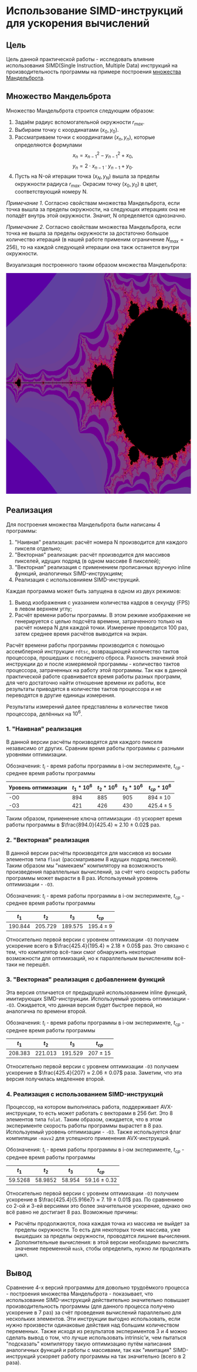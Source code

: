 # Использование SIMD-инструкций для ускорения вычислений
## Цель
Цель данной практической работы - исследовать влияние использования SIMD(Single Instruction, Multiple Data) инструкций на производительность программы на примере построения [множества Мандельброта](https://ru.wikipedia.org/wiki/%D0%9C%D0%BD%D0%BE%D0%B6%D0%B5%D1%81%D1%82%D0%B2%D0%BE_%D0%9C%D0%B0%D0%BD%D0%B4%D0%B5%D0%BB%D1%8C%D0%B1%D1%80%D0%BE%D1%82%D0%B0). 


## Множество Мандельброта
Множество Мандельброта строится следующим образом:
1. Задаём радиус вспомогательной окружности $r_{max}$. 
2. Выбираем точку с координатами $(x_0, y_0)$.
3. Рассматриваем точки с координатами $(x_n, y_n)$, которые определяются формулами 
$$x_n = x_{n-1}^2 - y_{n-1}^2 + x_0,$$
$$y_n = 2·x_{n-1}·y_{n-1} + y_0.$$
4. Пусть на N-ой итерации точка $(x_N, y_N)$ вышла за пределы окружности радиуса $r_{max}$. Окрасим точку $(x_0, y_0)$ в цвет, соответствующий номеру N.

_Примечание 1_. Согласно свойствам множества Мандельброта, если точка вышла за пределы окружности, на следующих итерациях она не попадёт внутрь этой окружности. Значит, N определяется однозначно.

_Примечание 2_. Согласно свойствам множества Мандельброта, если точка не вышла за пределы окружности за достаточно большое количество итераций (в нашей работе применим ограничение $N_{max} = 256$), то на каждой следующей итерации она такж останется внутри окружности.

Визуализация построенного таким образом множества Мандельброта:

<img src = "Mandelbrot_picture.png" width="800" height="600">

## Реализация
Для построения множества Мандельброта были написаны 4 программы:
1. "Наивная" реализация: расчёт номера N производится для каждого пикселя отдельно;
2. "Векторная" реализация: расчёт производится для массивов пикселей, идущих подряд (в одном массиве 8 пикселей);
3. "Векторная" реализация с применением прописанных вручную inline функций, аналогичных SIMD-инструкциям; 
4. Реализация с использовнияем SIMD-инструкций.

Каждая программа может быть запущена в одном из двух режимов:
1. Вывод изображения с указанием количества кадров в секунду (FPS) в левом верхнем углу;
2. Расчёт времени работы программы. В этом режиме изображение не генерируется с целью подсчёта времени, затраченного только на расчёт номера N для каждой точки. Измерение проводится 100 раз, затем среднее время расчётов выводится на экран.

Расчёт времени работы программы производится с помощью ассемблерной инструкции `rdtsc`, возвращающей количество тактов процессора, прошедших с последнего сброса. Разность значений этой инструкции до и после измеряемой программы - количество тактов процессора, затраченных на работу этой программы. Так как в данной практической работе сравнивается время работы разных программ, для чего достаточно найти отношение времени их работы, все результаты приводятся в количестве тактов процессора и не переводятся в другие единицы измерения.

Результаты измерений далее представлены в количестве тиков процессора, делённых на $10^6$.

### 1. "Наивная" реализация
В данной версии расчёты производятся для каждого пикселя независимо от других. Сравним время работы программы с разными уровнями оптимизации.

Обозначения: $t_i$ - время работы программы в i-ом эксперименте, $t_{ср}$ - среднее время работы программы

| Уровень оптимизации | $t_1$ * $10^6$ | $t_2$ * $10^6$   | $t_3$  * $10^6$ | $t_{ср}$ * $10^6$|
|---------------------|-----------|-----------|-----------|-----------------|
| -O0                 | 894       | 885       | 905       | 894  ± 10       |
| -O3                 | 421       | 426       | 430       | 425.4 ± 5       |

Таким образом, применение ключа оптимизации `-O3` ускоряет время работы программы в $\frac{894.0}{425.4} ≈ 2.10 ± 0.02$ раз.

### 2. "Векторная" реализация
В данной версии расчёты производятся для массивов из восьми элементов типа `float` (рассматриваем 8 идущих подряд пикселей). Таким образом мы "намекаем" компилятору на возможность произведения параллельных вычислений, за счёт чего скорость работы программы может вырасти в 8 раз. 
Используемый уровень оптимизации - `-O3`. 

Обозначения: $t_i$ - время работы программы в i-ом эксперименте, $t_{ср}$ - среднее время работы программы

| $t_1$     | $t_2$     | $t_3$     | $t_{ср}$      |
|-----------|-----------|-----------|---------------|
| 190.844   | 205.729   | 189.575   | 195.4 ± 9     |

Относительно первой версии с уровнем оптимизации `-O3` получаем ускорение всего в $\frac{425.4}{195.4} ≈ 2.18 ± 0.05$ раз. Это связано с тем, что компилятор всё-таки смог обнаружить некоторые возможности для оптимизаций, но к параллельным вычислениям всё-таки не перешёл. 

### 3. "Векторная" реализация с добавлением функций
Эта версия отличается от предыдущей использованием inline функций, имитирующих SIMD-инструкции. Используемый уровень оптимизации - `-O3`. Ожидается, что данная версия будет быстрее первой, но аналогична по времени второй.

Обозначения: $t_i$ - время работы программы в i-ом эксперименте, $t_{ср}$ - среднее время работы программы

| $t_1$     | $t_2$     | $t_3$     | $t_{ср}$       |
|-----------|-----------|-----------|----------------|
| 208.383   | 221.013   | 191.529   | 207    ± 15    |

Относительно первой версии c уровнем оптимизации `-O3` получаем ускорение в $\frac{425.4}{207} ≈ 2.06 ± 0.07$ раза. Заметим, что эта версия получилась медленнее второй. 

### 4. Реализация с использованием SIMD-инструкций
Процессор, на котором выполнялась работа, поддерживает AVX-инструкции, то есть может работать с векторами в 256 бит. Это 8 элементов типа `folat`. Таким образом, ожидается, что в этом эксперименте скорость работы программы вырастет в 8 раз. Используемый уровень оптимизации - `-O3`. Также используется флаг компиляции `-mavx2` для успешного применения AVX-инструкций. 

Обозначения: $t_i$ - время работы программы в i-ом эксперименте, $t_{ср}$ - среднее время работы программы

| $t_1$     | $t_2$     | $t_3$    | $t_{ср}$        |
|-----------|-----------|----------|-----------------|
| 59.5268   | 58.9852   | 58.954   | 59.16 ± 0.32    |

Относительно первой версии с уровнем оптимизации `-O3` получаем ускорение в $\frac{425.4}{5.916e7} ≈ 7. 19 ± 0.01$ раз. По сравнениею со 2-ой и 3-ей версиями это более значительное ускорение, однако оно всё равно не достигает 8 раз. Возможные причины:
- Расчёты продолжаются, пока каждая точка из массива не выйдет за пределы окружности. То есть для некоторых точек массива, уже вышедших за пределы окружности, проводятся лишние вычисления.
- Дополнительные вычисления: в этой версии необходимо вычислять значение переменной `mask`, стобы определить, нужно ли продолжать цикл. 

## Вывод
Сравнение 4-х версий программы для довольно трудоёмкого процесса - построения множества Мандельброта - показывает, что использование SIMD-инструкций действительно значительно повышает производительность программы (для данного процесса получено ускорение в 7 раз) за счёт проведения вычислений параллельно для нескольких элементов. Эти инструкции выгодно использовать, если нужно произвести одинаковые действия над большим количеством переменных. Также исходя из результатов экспериментов 3 и 4 можно сделать вывод о том, что лучше использовать intrinsic'и, чем пытаться "подсказать" компилятору такую оптимизацию путём написания аналогичных функций и работы с массивами, так как "имитация" SIMD-инструкций ускоряет работу программы на так значительно (всего в 2 раза).

